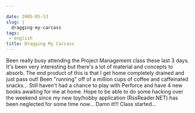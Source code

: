 ```yaml
---

date: 2005-05-13
slug: |
  dragging-my-carcass
tags:
 - english
title: Dragging My Carcass
---
```


Been really busy attending the Project Management class these last 3
days. It's been very interesting but there's a lot of material and
concepts to absorb. The end product of this is that I get home
completely drained and just pass out! Been "running" off of a million
cups of coffee and caffeinated snacks... Still haven't had a chance to
play with Perforce and have 4 new books awaiting for me at home. Hope to
be able to do some hacking over the weekend since my new toy/hobby
application (RssReader.NET) has been neglected for some time now... Damn
it!!! Class started...
